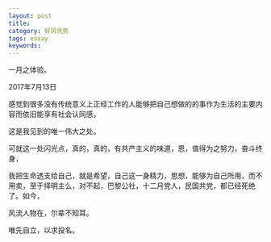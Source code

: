 ```yaml
---
layout: post
title: 
category: 好风凭势
tags: essay
keywords: 
---
```


一月之体验。

2017年7月13日

感觉到很多没有传统意义上正经工作的人能够把自己想做的的事作为生活的主要内容而依旧能享有社会认同感， 

这是我见到的唯一伟大之处。 

可就这一处闪光点，真的，真的，有共产主义的味道，恩，值得为之努力，奋斗终身，

我把生命透支给自己，就是希望，自己这一身精力，思想，能够为自己所用，而不用卖，至于择明主么，对不起，巴黎公社，十二月党人，民国共党，都已经死绝了。如今，

风流人物在，尔辈不知耳。

唯先自立，以求投名。
